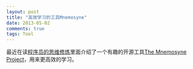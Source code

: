 ```yaml
---
layout: post
title: "高效学习的工具Mnemosyne"
date: 2013-05-02
comments: true
tags: Tool
---
```

<p>最近在读<a href="http://book.douban.com/subject/5372651/">程序员的思维修炼</a>里面介绍了一个有趣的开源工具<a href="http://mnemosyne-proj.org/">The Mnemosyne Project</a>，用来更高效的学习。</p><p>&nbsp;</p>